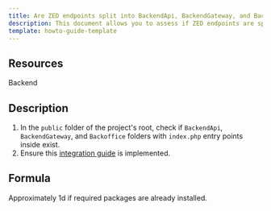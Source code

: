 ```yaml
---
title: Are ZED endpoints split into BackendApi, BackendGateway, and Backoffice?
description: This document allows you to assess if ZED endpoints are split to 3 (BackendApi, BackendGateway, Backoffice).
template: howto-guide-template
---
```




## Resources

Backend

## Description

1. In the `public` folder of the project's root, check if `BackendApi`, `BackendGateway`, and `Backoffice`
    folders with `index.php` entry points inside exist.
2. Ensure this [integration guide](/docs/scos/dev/technical-enhancement-integration-guides/integrating-separate-endpoint-bootstraps.html) is implemented.

## Formula

Approximately 1d if required packages are already installed.
